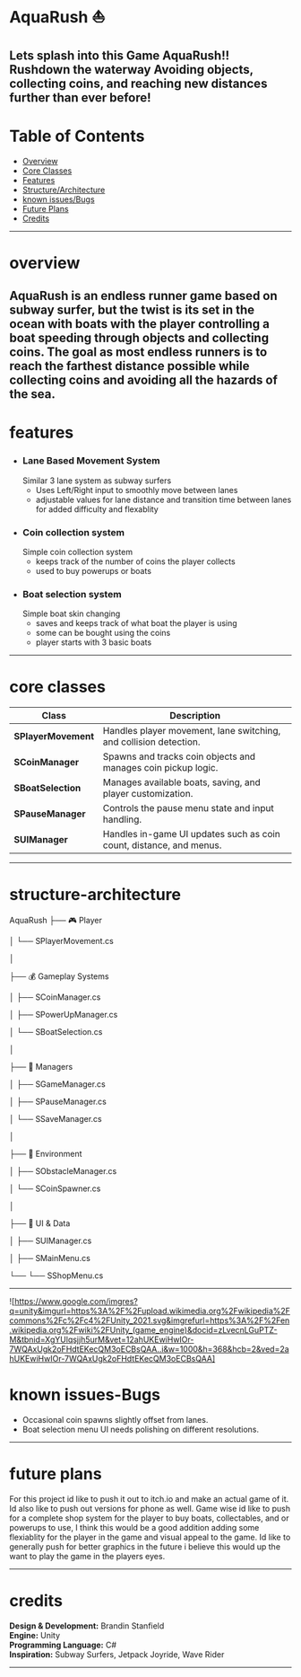 # AquaRush ⛵
Lets splash into this Game AquaRush!! Rushdown the waterway Avoiding objects, collecting coins, and reaching new distances further than ever before!
---
# Table of Contents
- [Overview](#Overview)
- [Core Classes](#Core-classes)
- [Features](#Features)
- [Structure/Architecture](#structure-architecture)
- [known issues/Bugs](#Known-Issues-Bugs)
- [Future Plans](#Future-Plans)
- [Credits](#Credits)
---
# overview
AquaRush is an endless runner game based on subway surfer, but the twist is its set in the ocean with boats with the player controlling a boat speeding through objects and collecting coins. The goal as most endless runners is to reach the farthest distance possible while collecting coins and avoiding all the hazards of the sea. 
---
# features
- ### Lane Based Movement System
    Similar 3 lane system as subway surfers
    - Uses Left/Right input to smoothly move between lanes
    - adjustable values for lane distance and transition time between lanes for added difficulty and flexablity
- ### Coin collection system
    Simple coin collection system 
    - keeps track of the number of coins the player collects
    - used to buy powerups or boats
- ### Boat selection system
    Simple boat skin changing
    - saves and keeps track of what boat the player is using
    - some can be bought using the coins
    - player starts with 3 basic boats
---
# core classes
| Class | Description |
|-------|--------------|
| **SPlayerMovement** | Handles player movement, lane switching, and collision detection. |
| **SCoinManager** | Spawns and tracks coin objects and manages coin pickup logic. |
| **SBoatSelection** | Manages available boats, saving, and player customization. |
| **SPauseManager** | Controls the pause menu state and input handling. |
| **SUIManager** | Handles in-game UI updates such as coin count, distance, and menus. |

---
# structure-architecture
AquaRush
├── 🎮 Player

│     └── SPlayerMovement.cs

│

├── 💰 Gameplay Systems

│     ├── SCoinManager.cs

│     ├── SPowerUpManager.cs

│     └── SBoatSelection.cs

│

├── 🧠 Managers

│     ├── SGameManager.cs

│     ├── SPauseManager.cs

│     └── SSaveManager.cs

│

├── 🌊 Environment

│     ├── SObstacleManager.cs

│     └── SCoinSpawner.cs

│

├── 🧩 UI & Data

│   ├── SUIManager.cs

│   ├── SMainMenu.cs

└──  └── SShopMenu.cs

---
![https://www.google.com/imgres?q=unity&imgurl=https%3A%2F%2Fupload.wikimedia.org%2Fwikipedia%2Fcommons%2Fc%2Fc4%2FUnity_2021.svg&imgrefurl=https%3A%2F%2Fen.wikipedia.org%2Fwiki%2FUnity_(game_engine)&docid=zLvecnLGuPTZ-M&tbnid=XgYUlqsjjh5urM&vet=12ahUKEwiHwIOr-7WQAxUgk2oFHdtEKecQM3oECBsQAA..i&w=1000&h=368&hcb=2&ved=2ahUKEwiHwIOr-7WQAxUgk2oFHdtEKecQM3oECBsQAA]
# known issues-Bugs
- Occasional coin spawns slightly offset from lanes.  
- Boat selection menu UI needs polishing on different resolutions.  
---
# future plans
For this project id like to push it out to itch.io and make an actual game of it. Id also like to push out versions for phone as well. Game wise id like to push for a complete shop system for the player to buy boats, collectables, and or powerups to use, I think this would be a good addition adding some flexiablity for the player in the game and visual appeal to the game. Id like to generally push for better graphics in the future i believe this would up the want to play the game in the players eyes.

---
# credits
**Design & Development:** Brandin Stanfield  
**Engine:** Unity  
**Programming Language:** C#  
**Inspiration:** Subway Surfers, Jetpack Joyride, Wave Rider

---
